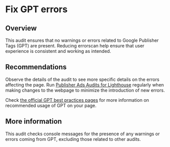 # Fix GPT errors

## Overview

This audit ensures that no warnings or errors related to Google Publisher Tags (GPT) are present. Reducing errorscan help 
ensure that user experience is consistent and working as intended.

## Recommendations

Observe the details of the audit to see more specific details on the errors affecting the page. 
Run [Publisher Ads Audits for Lighthouse](https://developers.google.com/publisher-ads-audits)
regularly when making changes to the webpage to minimize the introduction of new errors.

Check [the official GPT best practices pages](https://developers.google.com/publisher-tag/guides/general-best-practices) 
for more information on recommended usage of GPT on your page.

## More information

This audit checks console messages for the presence of any warnings or errors coming from GPT, excluding those related to other 
audits.